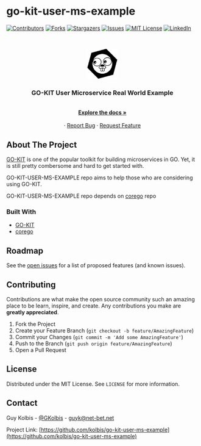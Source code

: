 # go-kit-user-ms-example

<!-- PROJECT SHIELDS -->
<!--
*** I'm using markdown "reference style" links for readability.
*** Reference links are enclosed in brackets [ ] instead of parentheses ( ).
*** See the bottom of this document for the declaration of the reference variables
*** for contributors-url, forks-url, etc. This is an optional, concise syntax you may use.
*** https://www.markdownguide.org/basic-syntax/#reference-style-links
-->
[![Contributors][contributors-shield]][contributors-url]
[![Forks][forks-shield]][forks-url]
[![Stargazers][stars-shield]][stars-url]
[![Issues][issues-shield]][issues-url]
[![MIT License][license-shield]][license-url]
[![LinkedIn][linkedin-shield]][linkedin-url]



<!-- PROJECT LOGO -->
<br />
<p align="center">
  <a href="https://github.com/kolbis/go-kit-user-ms-example">
    <img src="images/go_kit_logo.png" alt="Logo" width="80" height="80">
  </a>
  <h3 align="center">GO-KIT User Microservice Real World Example</h3>
  <p align="center">
    <br />
    <a href="https://github.com/kolbis/go-kit-user-ms-example"><strong>Explore the docs »</strong></a>
    <br />
    <br />
    <!-- <a href="https://github.com/kolbis/go-kit-user-ms-example">View Demo</a> -->
    ·
    <a href="https://github.com/kolbis/go-kit-user-ms-example/issues">Report Bug</a>
    ·
    <a href="https://github.com/kolbis/go-kit-user-ms-example/issues">Request Feature</a>
  </p>
</p>
 


<!-- TABLE OF CONTENTS -->
<!-- ## Table of Contents

- [go-kit-user-ms-example](#go-kit-user-ms-example)
  - [About The Project](#about-the-project)
    - [Built With](#built-with)
  - [Roadmap](#roadmap)
  - [Contributing](#contributing)
  - [License](#license)
  - [Contact](#contact)

<!-- ABOUT THE PROJECT -->
## About The Project

[GO-KIT](https://github.com/go-kit/kit) is one of the popular toolkit for building microservices in GO. Yet, it is still pretty combersome and hard to get started with. 

GO-KIT-USER-MS-EXAMPLE repo aims to help those who are considering using GO-KIT. 

GO-KIT-USER-MS-EXAMPLE repo depends on [corego](https://github.com/kolbis/corego) repo

### Built With

* [GO-KIT](https://github.com/go-kit/kit)
* [corego](https://github.com/kolbis/corego)


<!-- GETTING STARTED -->
<!-- ## Getting Started

To get a local copy up and running follow these simple steps.

### Prerequisites

This is an example of how to list things you need to use the software and how to install them.
* npm
```sh
npm install npm@latest -g
``` -->

<!-- ### Installation

1. Clone the repo
```sh
git clone https://github.com/kolbis/go-kit-user-ms-example.git
```
2. Install NPM packages
```sh
npm install
``` -->

<!-- USAGE EXAMPLES -->
<!-- ## Usage

Use this space to show useful examples of how a project can be used. Additional screenshots, code examples and demos work well in this space. You may also link to more resources.

_For more examples, please refer to the [Documentation](https://example.com)_ -->

<!-- ROADMAP -->
## Roadmap

See the [open issues](https://github.com/kolbis/go-kit-user-ms-example/issues) for a list of proposed features (and known issues).

<!-- CONTRIBUTING -->
## Contributing

Contributions are what make the open source community such an amazing place to be learn, inspire, and create. Any contributions you make are **greatly appreciated**.

1. Fork the Project
2. Create your Feature Branch (`git checkout -b feature/AmazingFeature`)
3. Commit your Changes (`git commit -m 'Add some AmazingFeature'`)
4. Push to the Branch (`git push origin feature/AmazingFeature`)
5. Open a Pull Request

<!-- LICENSE -->
## License

Distributed under the MIT License. See `LICENSE` for more information.



<!-- CONTACT -->
## Contact

Guy Kolbis - [@GKolbis](https://twitter.com/GKolbis) - guyk@net-bet.net

Project Link: [https://github.com/kolbis/go-kit-user-ms-example](https://github.com/kolbis/go-kit-user-ms-example)

<!-- ACKNOWLEDGEMENTS -->
<!-- ## Acknowledgements

* []()
* []()
* []() -->


<!-- MARKDOWN LINKS & IMAGES -->
<!-- https://www.markdownguide.org/basic-syntax/#reference-style-links -->
[contributors-shield]: https://img.shields.io/github/contributors/kolbis/repo.svg?style=flat-square
[contributors-url]: https://github.com/kolbis/repo/graphs/contributors
[forks-shield]: https://img.shields.io/github/forks/kolbis/repo.svg?style=flat-square
[forks-url]: https://github.com/kolbis/repo/network/members
[stars-shield]: https://img.shields.io/github/stars/kolbis/repo.svg?style=flat-square
[stars-url]: https://github.com/kolbis/repo/stargazers
[issues-shield]: https://img.shields.io/github/issues/kolbis/repo.svg?style=flat-square
[issues-url]: https://github.com/kolbis/repo/issues
[license-shield]: https://img.shields.io/github/license/kolbis/repo.svg?style=flat-square
[license-url]: https://github.com/kolbis/repo/blob/master/LICENSE.txt
[linkedin-shield]: https://img.shields.io/badge/-LinkedIn-black.svg?style=flat-square&logo=linkedin&colorB=555
[linkedin-url]: https://linkedin.com/in/kolbis
[product-screenshot]: images/screenshot.png